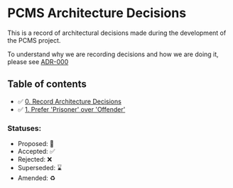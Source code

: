 # PCMS Architecture Decisions

This is a record of architectural decisions made during the development of the PCMS project.

To understand why we are recording decisions and how we are doing it, please
see [ADR-000](foo/000-Record-Architecture-Decisions.mds.md)

## Table of contents

* ✅ [0. Record Architecture Decisions](architecture-decision-record/0001-record-architecture-decisions.md)
* ✅ [1. Prefer 'Prisoner' over 'Offender'](architecture-decision-record/0002-prefer-prisoner-over-offender.md)

### Statuses:

* Proposed: 🤔
* Accepted: ✅
* Rejected: ❌
* Superseded: ⌛️
* Amended: ♻️
